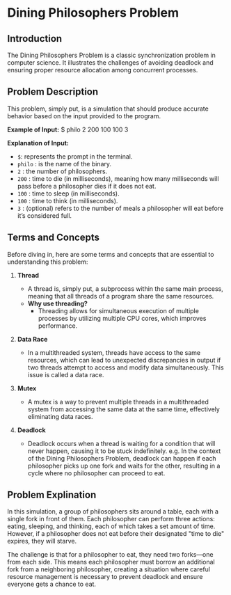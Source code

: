 # Dining Philosophers Problem

## Introduction

The Dining Philosophers Problem is a classic synchronization problem in computer
science. It illustrates the challenges of avoiding deadlock and ensuring proper
resource allocation among concurrent processes.

## Problem Description

This problem, simply put, is a simulation that should produce accurate behavior
based on the input provided to the program.

**Example of Input:**
$ philo 2 200 100 100 3


**Explanation of Input:**
- `$`: represents the prompt in the terminal.
- `philo`	: is the name of the binary.
- `2`		: the number of philosophers.
- `200`		: time to die (in milliseconds), meaning how many milliseconds will pass
				before a philosopher dies if it does not eat.
- `100`		: time to sleep (in milliseconds).
- `100`		: time to think (in milliseconds).
- `3`		: (optional) refers to the number of meals a philosopher will eat before it’s considered full.

## Terms and Concepts

Before diving in, here are some terms and concepts that are essential to understanding this problem:

1. **Thread**
   - A thread is, simply put, a subprocess within the same main process, meaning
   that all threads of a program share the same resources.
   - **Why use threading?**
     - Threading allows for simultaneous execution of multiple processes by
     utilizing multiple CPU cores, which improves performance.

2. **Data Race**
   - In a multithreaded system, threads have access to the same resources, which
   can lead to unexpected discrepancies in output if two threads attempt to
   access and modify data simultaneously. This issue is called a data race.

3. **Mutex**
   - A mutex is a way to prevent multiple threads in a multithreaded system from
   accessing the same data at the same time, effectively eliminating data races.

4. **Deadlock**
	- Deadlock occurs when a thread is waiting for a condition that will never
	happen, causing it to be stuck indefinitely. 
	e.g. In the context of the Dining Philosophers Problem, deadlock can happen
	if each philosopher picks up one fork and waits for the other, resulting in
	a cycle where no philosopher can proceed to eat.
	
## Problem Explination

In this simulation, a group of philosophers sits around a table, each with a
single fork in front of them. Each philosopher can perform three actions:
eating, sleeping, and thinking, each of which takes a set amount of time.
However, if a philosopher does not eat before their designated "time to die"
expires, they will starve.

The challenge is that for a philosopher to eat, they need two forks—one from
each side. This means each philosopher must borrow an additional fork from a
neighboring philosopher, creating a situation where careful resource management
is necessary to prevent deadlock and ensure everyone gets a chance to eat.
